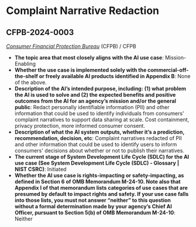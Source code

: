 # Complaint Narrative Redaction
## CFPB-2024-0003
_[Consumer Financial Protection Bureau](<../3_agency/Consumer Financial Protection Bureau.md>)_ (CFPB) / CFPB


+ **The topic area that most closely aligns with the AI use case**: Mission-Enabling
+ **Whether the use case is implemented solely with the commercial-off-the-shelf or freely available AI products identified in Appendix B**: None of the above.
+ **Description of the AI’s intended purpose, including: (1) what problem the AI is used to solve and (2) the expected benefits and positive outcomes from the AI for an agency’s mission and/or the general public**: Redact personally identifiable information (PII) and other information that could be used to identify individuals from consumers' complaint narratives to support data sharing at scale. Cost containment, privacy protection, more informed consumer consent.
+ **Description of what the AI system outputs, whether it’s a prediction, recommendation, decision, etc**: Complaint narratives redacted of PII and other information that could be used to identify users to inform consumers' decisions about whether or not to publish their narratives.
+ **The current stage of System Development Life Cycle (SDLC) for the AI use case (See System Development Life Cycle (SDLC) - Glossary | NIST CSRC)**: Initiated
+ **Whether the AI use case is rights-impacting or safety-impacting, as defined in Section 6 of OMB Memorandum M-24-10. Note also that Appendix I of that memorandum lists categories of use cases that are presumed by default to impact rights and safety. If your use case falls into those lists, you must not answer “neither” to this question without a formal determination made by your agency’s Chief AI Officer, pursuant to Section 5(b) of OMB Memorandum M-24-10**: Neither